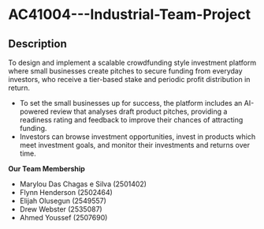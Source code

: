 # AC41004---Industrial-Team-Project


## Description
To design and implement a scalable crowdfunding style investment platform where small businesses create pitches to secure funding from everyday investors, who receive a tier-based stake and periodic profit distribution in return.
- To set the small businesses up for success, the platform includes an AI-powered review that analyses draft product pitches, providing a readiness rating and feedback to improve their chances of attracting funding.
- Investors can browse investment opportunities, invest in products which meet investment goals, and monitor their investments and returns over time.



**Our Team Membership**

- Marylou Das Chagas e Silva (2501402)
- Flynn Henderson (2502464)
- Elijah Olusegun (2549557)
- Drew Webster (2535087)
- Ahmed Youssef (2507690)
